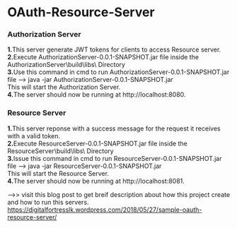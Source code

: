 # OAuth-Resource-Server

<h3>Authorization Server</h3>
<b>1.</b>This server generate JWT tokens for clients to access Resource server.</br>
<b>2.</b>Execute AuthorizationServer-0.0.1-SNAPSHOT.jar file inside the AuthorizationServer\build\libs\ Directory</br>
<b>3.</b>Use this command in cmd to run AuthorizationServer-0.0.1-SNAPSHOT.jar file --> java -jar AuthorizationServer-0.0.1-SNAPSHOT.jar</br>
This will start the Authorization Server.</br>
<b>4.</b>The server should now be running at http://localhost:8080.
</br>
<h3>Resource Server</h3>
<b>1.</b>This server reponse with a success message for the request it receives with a valid token.</br>
<b>2.</b>Execute ResourceServer-0.0.1-SNAPSHOT.jar file inside the ResourceServer\build\libs\ Directory</br>
<b>3.</b>Issue this command in cmd to run ResourceServer-0.0.1-SNAPSHOT.jar file --> java -jar ResourceServer-0.0.1-SNAPSHOT.jar</br>
This will start the Resource Server.</br>
<b>4.</b>The server should now be running at http://localhost:8081.

-->> visit this blog post to get breif description about how this project create and how to run this servers.</br>
https://digitalfortresslk.wordpress.com/2018/05/27/sample-oauth-resource-server/
 
